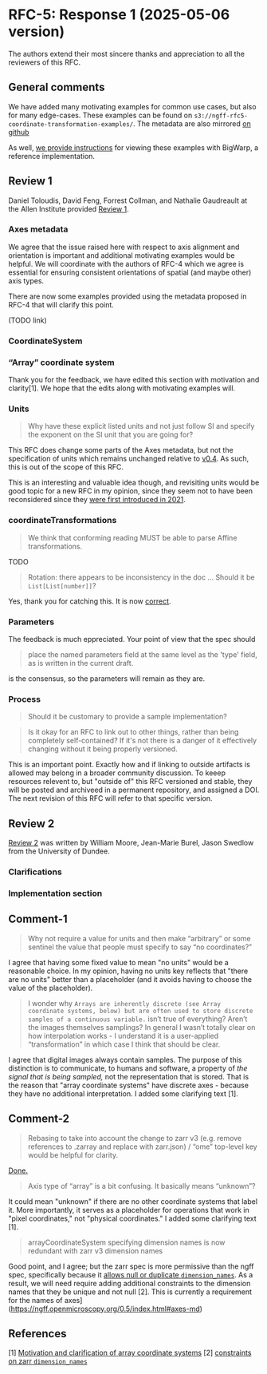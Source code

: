 # RFC-5: Response 1 (2025-05-06 version)

The authors extend their most sincere thanks and appreciation to all the reviewers of this RFC.

## General comments

We have added many motivating examples for common use cases, but also for many edge-cases.
These examples can be found on `s3://ngff-rfc5-coordinate-transformation-examples/`.
The metadata are also mirrored [on github](https://github.com/bogovicj/ngff-rfc5-coordinate-transformation-examples)

As well, [we provide instructions](https://github.com/bogovicj/ngff-rfc5-coordinate-transformation-examples/blob/main/bigwarp/README.md) 
for viewing these examples with BigWarp, a reference implementation.

## Review 1

Daniel Toloudis, David Feng, Forrest Collman, and Nathalie Gaudreault at the Allen Institute provided 
[Review 1](https://ngff.openmicroscopy.org/rfc/5/reviews/1/index.html).

### Axes metadata

We agree that the issue raised here with respect to axis alignment and orientation is important and additional motivating
examples would be helpful. We will coordinate with the authors of RFC-4 which we agree is essential for ensuring consistent 
orientations of spatial (and maybe other) axis types.

There are now some examples provided using the metadata proposed in RFC-4 that will clarify this point.

(TODO link)

### CoordinateSystem

### “Array” coordinate system

Thank you for the feedback, we have edited this section with motivation and clarity[1]. We hope that the edits along with motivating examples will.

### Units

> Why have these explicit listed units and not just follow SI and specify the exponent on the SI unit that you are going for?

This RFC does change some parts of the Axes metadata, but not the specification of units which remains unchanged
relative to [v0.4](https://github.com/ome/ngff/blob/5067681721cc73ddf8b64692456cdda604cc659a/0.4/index.bs#L227-L229).
As such, this is out of the scope of this RFC.

This is an interesting and valuable idea though, and revisiting units would be good topic for a new RFC in my opinion, since
they seem not to have been reconsidered since they 
[were first introduced in 2021](https://github.com/ome/ngff/commit/0661115b93026f197d3787d99b74ec4d01614c99).

### coordinateTransformations

> We think that conforming reading MUST be able to parse Affine transformations.

TODO

> Rotation: there appears to be inconsistency in the doc
> ... 
> Should it be `List[List[number]]`?

Yes, thank you for catching this. It is now [correct](https://github.com/bogovicj/ngff/commit/649f6234c2a2bef475b5873d1982f70cd6ee8d07).


### Parameters

The feedback is much eppreciated. Your point of view that the spec should

> place the named parameters field at the same level as the 'type' field, as is written in the current draft.

is the consensus, so the parameters will remain as they are. 

### Process

> Should it be customary to provide a sample implementation? 


> Is it okay for an RFC to link out to other things, rather than being
> completely self-contained? If it's not there is a danger of it
> effectively changing without it being properly versioned.

This is an important point.  Exactly how and if linking to outside artifacts is allowed may belong in a broader community
discussion. To keeep resources relevent to, but "outside of" this RFC versioned and stable,
they will be posted and archiveed in a permanent repository, and assigned a DOI.
The next revision of this RFC will refer to that specific version.


## Review 2

[Review 2](https://ngff.openmicroscopy.org/rfc/5/reviews/2/index.html) was written by William Moore, Jean-Marie Burel, Jason
Swedlow from the University of Dundee.

### Clarifications


### Implementation section

## Comment-1

> Why not require a value for units and then make “arbitrary” or some sentinel the value that people must specify to say “no coordinates?”

I agree that having some fixed value to mean "no units" would be a reasonable choice. In my opinion, having no units key
reflects that "there are no units" better than a placeholder (and it avoids having to choose the value of the placeholder).

> I wonder why `Arrays are inherently discrete (see Array coordinate systems, below) but are often used to store discrete samples
> of a continuous variable.` isn’t true of everything? Aren’t the images themselves samplings? In general I wasn’t totally clear
> on how interpolation works - I understand it is a user-applied “transformation” in which case I think that should be clear.

I agree that digital images always contain samples. The purpose of this distinction is to communicate, to humans and
software, a property of *the signal that is being sampled,* not the representation that is stored. That is the reason
that "array coordinate systems" have discrete axes - because they have no additional interpretation.
I added some clarifying text [1].


## Comment-2

> Rebasing to take into account the change to zarr v3 (e.g. remove references to .zarray and replace with zarr.json) / “ome” top-level key would be helpful for clarity.

[Done.](https://github.com/bogovicj/ngff/commit/52d7924f1522bdf917ea912fc416ae55b3229ebb)

> Axis type of “array” is a bit confusing. It basically means “unknown”?

It could mean "unknown" if there are no other coordinate systems that label it. More importantly, it serves as a placeholder
for operations that work in "pixel coordinates," not "physical coordinates."
I added some clarifying text [1].


> arrayCoordinateSystem specifying dimension names is now redundant with zarr v3 dimension names

Good point, and I agree; but the zarr spec is more permissive than the ngff spec, specifically because it 
[allows null or duplicate `dimension_names`](https://zarr-specs.readthedocs.io/en/latest/v3/core/v3.0.html#dimension-names).
As a result, we will need require adding additional constraints to the dimension names that they be unique and not null [2].
This is currently a requirement for the names of axes](https://ngff.openmicroscopy.org/0.5/index.html#axes-md)

## References

[1] [Motivation and clarification of array coordinate systems](https://github.com/bogovicj/ngff/commit/db1e7d1c16206125a83a9c7bd4ea2146f01143e7)
[2] [constraints on zarr `dimension_names`](https://github.com/bogovicj/ngff/commit/cd89608ea3baca8ea36447f88fbb4e3ea1909299)
